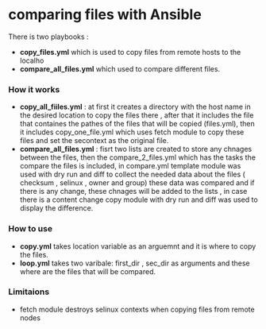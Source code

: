 # comparing files with Ansible
There is two playbooks :
- **copy_files.yml** which is used to copy files from remote hosts to the localho
- **compare_all_files.yml**   which used to compare different files.


### How it works
- **copy_all_fiiles.yml** : at first it creates a directory with the host name in the desired location to copy the files there , after that it includes the file that containes the pathes of the files that will be copied (files.yml), then it includes copy_one_file.yml which uses fetch module to copy these files and set the secontext as the original file.
- **compare_all_files.yml** : fisrt two lists are created to store any chnages between the files, then the compare_2_files.yml which has the tasks the compare the files is included, in compare.yml template module was used with dry run and diff to collect the needed data about the files ( checksum , selinux , owner and group) these data was compared and if there is any change, these chnages will be added to the lists , in case there is a content change copy module with dry run and diff was used to display the difference. 
### How to use 
- **copy.yml** takes location variable as an arguemnt and it is where to copy the files.
- **loop.yml** takes two varibale: first_dir , sec_dir as arguments and these where are the files that will be compared.

### Limitaions
- fetch module destroys selinux contexts when copying files from remote nodes
